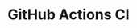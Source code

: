 # GitHub Actions CI







































































































































































































































































































































































































